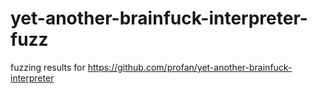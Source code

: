 # yet-another-brainfuck-interpreter-fuzz
fuzzing results for https://github.com/profan/yet-another-brainfuck-interpreter
